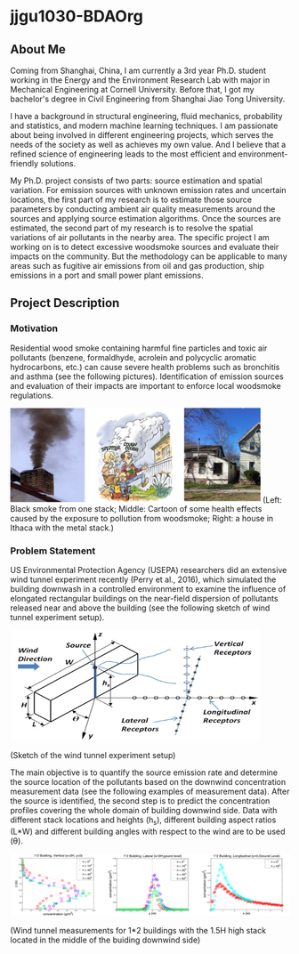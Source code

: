 # jjgu1030-BDAOrg

## About Me

Coming from Shanghai, China, I am currently a 3rd year Ph.D. student working in the Energy and the Environment Research Lab with major in Mechanical Engineering at Cornell University. Before that, I got my bachelor's degree in Civil Engineering from Shanghai Jiao Tong University.

I have a background in structural engineering, fluid mechanics, probability and statistics, and modern machine learning techniques. I am passionate about being involved in different engineering projects, which serves the needs of the society as well as achieves my own value. And I believe that a refined science of engineering leads to the most efficient and environment-friendly solutions.

My Ph.D. project consists of two parts: source estimation and spatial variation. For emission sources with unknown emission rates and uncertain locations, the first part of my research is to estimate those source parameters by conducting ambient air quality measurements around the sources and applying source estimation algorithms. Once the sources are estimated, the second part of my research is to resolve the spatial variations of air pollutants in the nearby area. The specific project I am working on is to detect excessive woodsmoke sources and evaluate their impacts on the community. But the methodology can be applicable to many areas such as fugitive air emissions from oil and gas production, ship emissions in a port and small power plant emissions.


## Project Description

### Motivation

Residential wood smoke containing harmful fine particles and toxic air pollutants (benzene, formaldhyde, acrolein and polycyclic aromatic hydrocarbons, etc.) can cause severe health problems such as bronchitis and asthma (see the following pictures). Identification of emission sources and evaluation of their impacts are important to enforce local woodsmoke regulations. 


<img src="Motivation.png" width = "450" height = "" />    
(Left: Black smoke from one stack; Middle: Cartoon of some health effects caused by the exposure to pollution from woodsmoke; Right: a house in Ithaca with the metal stack.)

### Problem Statement

US Environmental Protection Agency (USEPA) researchers did an extensive wind tunnel experiment recently (Perry et al., 2016), which simulated the building downwash in a controlled environment to examine the influence of elongated rectangular buildings on the near-field dispersion of pollutants released near and above the building (see the following sketch of wind tunnel experiment setup). 

<img src="WT_setup.jpg" width = "450" height = "200" alt="WT Setup" />

(Sketch of the wind tunnel experiment setup)

The main objective is to quantify the source emission rate and determine the source location of the pollutants based on the downwind concentration measurement data (see the following examples of measurement data). After the source is identified, the second step is to predict the concentration profiles covering the whole domain of building downwind side. Data with different stack locations and heights (h<sub>s</sub>), different building aspect ratios (L*W) and different building angles with respect to the wind are to be used (θ).

<img src="WT_measurement.png" width = "550" height = "" alt="WT Measurement" />

(Wind tunnel measurements for 1*2 buildings with the 1.5H high stack located in the middle of the buiding downwind side)
